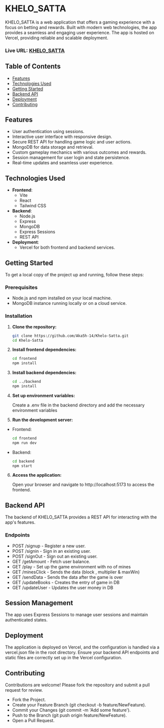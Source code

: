 # KHELO_SATTA

KHELO_SATTA is a web application that offers a gaming experience with a focus on betting and rewards. Built with modern web technologies, the app provides a seamless and engaging user experience. The app is hosted on Vercel, providing reliable and scalable deployment.

### Live URL: [KHELO_SATTA](https://khelo-satta.vercel.app/)

## Table of Contents

- [Features](#features)
- [Technologies Used](#technologies-used)
- [Getting Started](#getting-started)
- [Backend API](#backend-api)
- [Deployment](#deployment)
- [Contributing](#contributing)

## Features

- User authentication using sessions.
- Interactive user interface with responsive design.
- Secure REST API for handling game logic and user actions.
- MongoDB for data storage and retrieval.
- Custom gameplay mechanics with various outcomes and rewards.
- Session management for user login and state persistence.
- Real-time updates and seamless user experience.

## Technologies Used

- **Frontend**: 
  - Vite
  - React
  - Tailwind CSS
- **Backend**:
  - Node.js
  - Express
  - MongoDB
  - Express Sessions
  - REST API
- **Deployment**:
  - Vercel for both frontend and backend services.

## Getting Started

To get a local copy of the project up and running, follow these steps:

### Prerequisites

- Node.js and npm installed on your local machine.
- MongoDB instance running locally or on a cloud service.

### Installation

1. **Clone the repository:**

   ```bash
   git clone https://github.com/Aka5h-14/Khelo-Satta.git
   cd Khelo-Satta

2. **Install frontend dependencies:**

    ```bash
    cd frontend
    npm install

3. **Install backend dependencies:**

    ```bash
    cd ../backend
    npm install

4. **Set up environment variables:**

    Create a .env file in the backend directory and add the necessary environment variables 

5. **Run the development server:**

- Frontend:
    
  ```bash
  cd frontend
  npm run dev

- Backend:

  ```bash
  cd backend
  npm start

6. **Access the application:**

    Open your browser and navigate to http://localhost:5173 to access the frontend.

## Backend API

The backend of KHELO_SATTA provides a REST API for interacting with the app's features.

### Endpoints

- POST /signup - Register a new user.
- POST /signin - Sign in an existing user.
- POST /signOut - Sign out an existing user.
- GET /getAmount - Fetch user balance.
- GET /play - Set up the game environment with no of mines
- GET /minesClick - Sends the data (block , multiplier & maxWin)
- GET /sendData - Sends the data after the game is over
- GET /updateBooks - Creates the entry of game in DB
- GET /updateUser - Updates the user money in DB

## Session Management
The app uses Express Sessions to manage user sessions and maintain authenticated states.

## Deployment
The application is deployed on Vercel, and the configuration is handled via a vercel.json file in the root directory. Ensure your backend API endpoints and static files are correctly set up in the Vercel configuration.

## Contributing
Contributions are welcome! Please fork the repository and submit a pull request for review.

- Fork the Project.
- Create your Feature Branch (git checkout -b feature/NewFeature).
- Commit your Changes (git commit -m 'Add some feature').
- Push to the Branch (git push origin feature/NewFeature).
- Open a Pull Request.




